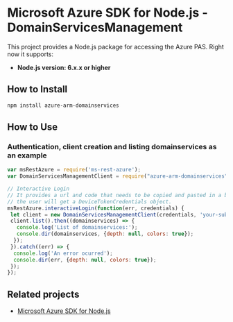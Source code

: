# Microsoft Azure SDK for Node.js - DomainServicesManagement

This project provides a Node.js package for accessing the Azure PAS. Right now it supports:
- **Node.js version: 6.x.x or higher**

## How to Install

```bash
npm install azure-arm-domainservices
```

## How to Use

### Authentication, client creation and listing domainservices as an example

 ```javascript
 var msRestAzure = require('ms-rest-azure');
 var DomainServicesManagementClient = require("azure-arm-domainservices");
 
 // Interactive Login
 // It provides a url and code that needs to be copied and pasted in a browser and authenticated over there. If successful, 
 // the user will get a DeviceTokenCredentials object.
 msRestAzure.interactiveLogin(function(err, credentials) {
  let client = new DomainServicesManagementClient(credentials, 'your-subscription-id');
  client.list().then((domainservices) => {
    console.log('List of domainservices:');
    console.dir(domainservices, {depth: null, colors: true});
   });
  }).catch((err) => {
   console.log('An error ocurred');
   console.dir(err, {depth: null, colors: true});
  });
});
```

## Related projects

- [Microsoft Azure SDK for Node.js](https://github.com/Azure/azure-sdk-for-node)
